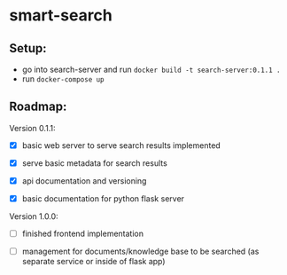 # smart-search

## Setup:
- go into search-server and run ```docker build -t search-server:0.1.1 .```
- run ```docker-compose up```



## Roadmap:

Version 0.1.1:
- [X] basic web server to serve search results implemented
- [X] serve basic metadata for search results
- [X] api documentation and versioning
- [X] basic documentation for python flask server


Version 1.0.0:
- [ ] finished frontend implementation
- [ ] management for documents/knowledge base to be searched (as separate service or inside of flask app)

